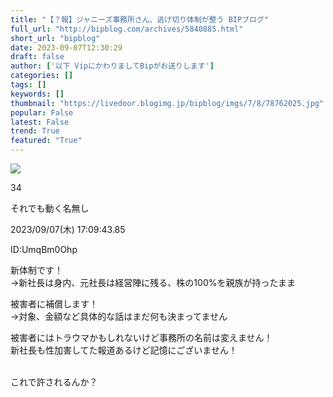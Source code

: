 ```yaml
---
title: "【？報】ジャニーズ事務所さん、逃げ切り体制が整う BIPブログ"
full_url: "http://bipblog.com/archives/5840885.html"
short_url: "bipblog"
date: 2023-09-07T12:30:29
draft: false
author: ['以下 VipにかわりましてBipがお送りします']
categories: []
tags: []
keywords: []
thumbnail: "https://livedoor.blogimg.jp/bipblog/imgs/7/8/78762025.jpg"
popular: False
latest: False
trend: True
featured: "True"
---
```


![](https://livedoor.blogimg.jp/bipblog/imgs/7/8/78762025.jpg)

<div><p class="ent_header" id="res_34"><p class="ent_num">34</p> <p class="ent_name">それでも動く名無し</p> <p class="ent_data">2023/09/07(木) 17:09:43.85</p> <p class="ent_id">ID:UmqBm0Ohp</p></p><p class="ent_body_p ent_kyocho "> 新体制です！<br> →新社長は身内、元社長は経営陣に残る、株の100%を親族が持ったまま</p> <p class="ent_body_p ent_kyocho">被害者に補償します！<br> →対象、金額など具体的な話はまだ何も決まってません</p> <p class="ent_body_p ent_kyocho">被害者にはトラウマかもしれないけど事務所の名前は変えません！<br> 新社長も性加害してた報道あるけど記憶にございません！</p> <p class="ent_body_p ent_kyocho_large"><br> これで許されるんか？ </p></div>